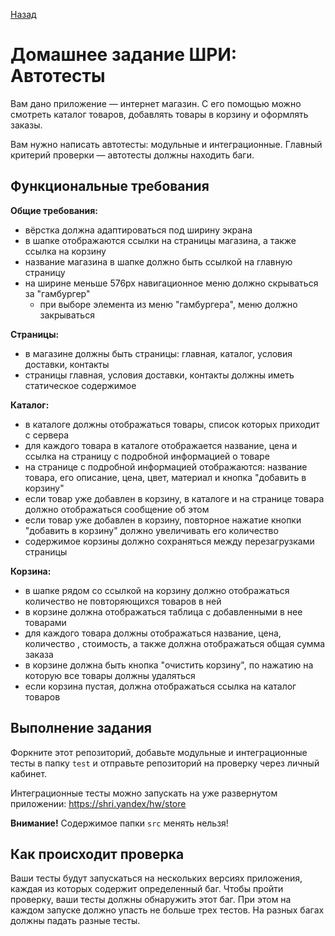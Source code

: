 [Назад](./README.md)

# Домашнее задание ШРИ: Автотесты

Вам дано приложение — интернет магазин. С его помощью можно смотреть каталог товаров, добавлять товары в корзину и оформлять заказы.

Вам нужно написать автотесты: модульные и интеграционные. Главный критерий проверки — автотесты должны находить баги.

## Функциональные требования

**Общие требования:**

- вёрстка должна адаптироваться под ширину экрана
- в шапке отображаются ссылки на страницы магазина, а также ссылка на корзину
- название магазина в шапке должно быть ссылкой на главную страницу
- на ширине меньше 576px навигационное меню должно скрываться за "гамбургер"
  - при выборе элемента из меню "гамбургера", меню должно закрываться

**Страницы:**

- в магазине должны быть страницы: главная, каталог, условия доставки, контакты
- страницы главная, условия доставки, контакты должны иметь статическое содержимое

**Каталог:**

- в каталоге должны отображаться товары, список которых приходит с сервера
- для каждого товара в каталоге отображается название, цена и ссылка на страницу с подробной информацией о товаре
- на странице с подробной информацией отображаются: название товара, его описание, цена, цвет, материал и кнопка "добавить в корзину"
- если товар уже добавлен в корзину, в каталоге и на странице товара должно отображаться сообщение об этом
- если товар уже добавлен в корзину, повторное нажатие кнопки "добавить в корзину" должно увеличивать его количество
- содержимое корзины должно сохраняться между перезагрузками страницы

**Корзина:**

- в шапке рядом со ссылкой на корзину должно отображаться количество не повторяющихся товаров в ней
- в корзине должна отображаться таблица с добавленными в нее товарами
- для каждого товара должны отображаться название, цена, количество , стоимость, а также должна отображаться общая сумма заказа
- в корзине должна быть кнопка "очистить корзину", по нажатию на которую все товары должны удаляться
- если корзина пустая, должна отображаться ссылка на каталог товаров

## Выполнение задания

Форкните этот репозиторий, добавьте модульные и интеграционные тесты в папку `test` и отправьте репозиторий на проверку через личный кабинет.

Интеграционные тесты можно запускать на уже развернутом приложении: https://shri.yandex/hw/store

**Внимание!** Содержимое папки `src` менять нельзя!

## Как происходит проверка

Ваши тесты будут запускаться на нескольких версиях приложения, каждая из которых содержит определенный баг. Чтобы пройти проверку, ваши тесты должны обнаружить этот баг. При этом на каждом запуске должно упасть не больше трех тестов. На разных багах должны падать разные тесты.
